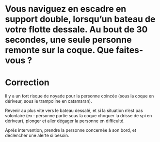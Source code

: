# Vous naviguez en escadre en support double, lorsqu’un bateau de votre flotte dessale. Au bout de 30 secondes, une seule personne remonte sur la coque. Que faites-vous ?

# Correction
Il y a un fort risque de noyade pour la personne coincée (sous la coque en dériveur, sous le trampoline en catamaran).

Revenir au plus vite vers le bateau dessalé, et si la situation n’est pas volontaire (ex : personne partie sous la coque choquer la drisse de spi en dériveur), plonger et aller dégager la personne en difficulté.

Après intervention, prendre la personne concernée à son bord, et déclencher une alerte si besoin.